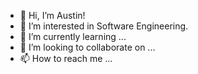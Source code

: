 - 👋 Hi, I’m Austin!
- 👀 I’m interested in Software Engineering.
- 🌱 I’m currently learning ...
- 💞️ I’m looking to collaborate on ...
- 📫 How to reach me ...

<!---
vaxiLtv/vaxiLtv is a ✨ special ✨ repository because its `README.md` (this file) appears on your GitHub profile.
You can click the Preview link to take a look at your changes.
--->
